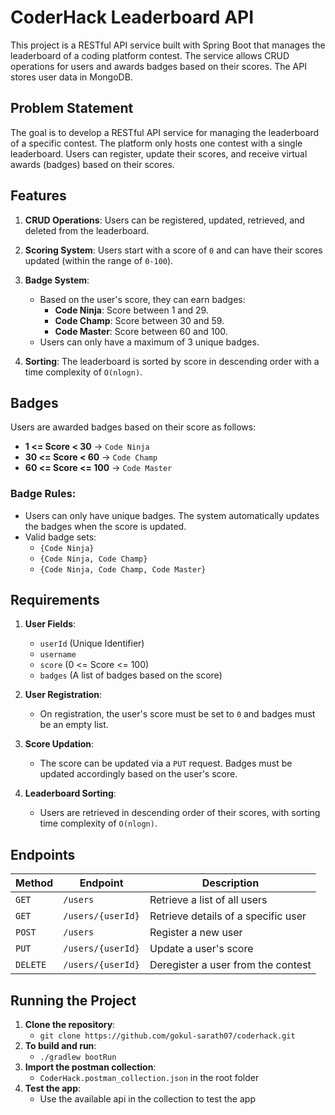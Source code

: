 # CoderHack Leaderboard API

This project is a RESTful API service built with Spring Boot that manages the leaderboard of a coding platform contest. The service allows CRUD operations for users and awards badges based on their scores. The API stores user data in MongoDB.

## Problem Statement

The goal is to develop a RESTful API service for managing the leaderboard of a specific contest. The platform only hosts one contest with a single leaderboard. Users can register, update their scores, and receive virtual awards (badges) based on their scores.

## Features

1. **CRUD Operations**: Users can be registered, updated, retrieved, and deleted from the leaderboard.
2. **Scoring System**: Users start with a score of `0` and can have their scores updated (within the range of `0-100`).
3. **Badge System**:
    - Based on the user's score, they can earn badges:
        - **Code Ninja**: Score between 1 and 29.
        - **Code Champ**: Score between 30 and 59.
        - **Code Master**: Score between 60 and 100.
    - Users can only have a maximum of 3 unique badges.

4. **Sorting**: The leaderboard is sorted by score in descending order with a time complexity of `O(nlogn)`.

## Badges

Users are awarded badges based on their score as follows:

- **1 <= Score < 30** → `Code Ninja`
- **30 <= Score < 60** → `Code Champ`
- **60 <= Score <= 100** → `Code Master`

### Badge Rules:
- Users can only have unique badges. The system automatically updates the badges when the score is updated.
- Valid badge sets:
    - `{Code Ninja}`
    - `{Code Ninja, Code Champ}`
    - `{Code Ninja, Code Champ, Code Master}`

## Requirements

1. **User Fields**:
    - `userId` (Unique Identifier)
    - `username`
    - `score` (0 <= Score <= 100)
    - `badges` (A list of badges based on the score)

2. **User Registration**:
    - On registration, the user's score must be set to `0` and badges must be an empty list.

3. **Score Updation**:
    - The score can be updated via a `PUT` request. Badges must be updated accordingly based on the user's score.

4. **Leaderboard Sorting**:
    - Users are retrieved in descending order of their scores, with sorting time complexity of `O(nlogn)`.

## Endpoints

| Method    | Endpoint            | Description                          |
|-----------|---------------------|--------------------------------------|
| `GET`     | `/users`            | Retrieve a list of all users         |
| `GET`     | `/users/{userId}`    | Retrieve details of a specific user  |
| `POST`    | `/users`            | Register a new user                 |
| `PUT`     | `/users/{userId}`    | Update a user's score               |
| `DELETE`  | `/users/{userId}`    | Deregister a user from the contest   |

## Running the Project

1. **Clone the repository**:
   - `git clone https://github.com/gokul-sarath07/coderhack.git`
2. **To build and run**:
   - `./gradlew bootRun`
3. **Import the postman collection**:
   - `CoderHack.postman_collection.json` in the root folder
4. **Test the app**:
   - Use the available api in the collection to test the app